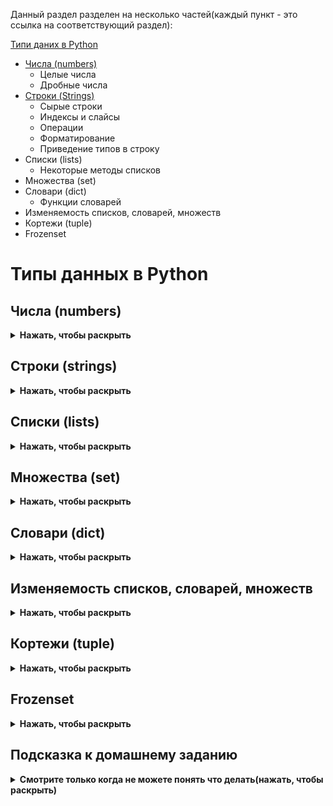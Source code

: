 Данный раздел разделен на несколько частей(каждый пункт - это ссылка на соответствующий раздел):

[Типи даних в Python](#%D0%A2%D0%B8%D0%BF%D0%B8-%D0%B4%D0%B0%D0%BD%D0%B8%D1%85-%D0%B2-Python)
  * [Числа (numbers)](#numbers)
    * Целые числа
    * Дробные числа
  * [Строки (Strings)](#%D0%A1%D1%82%D1%80%D0%BE%D0%BA%D0%B8-%28Strings%29)
    * Сырые строки
    * Индексы и слайсы
    * Операции
    * Форматирование
    * Приведение типов в строку
  * Списки (lists)
    * Некоторые методы списков
  * Множества (set)
  * Словари (dict)
    * Функции словарей
  * Изменяемость списков, словарей, множеств
  * Кортежи (tuple)
  * Frozenset



# Типы данных в Python


## Числа (numbers)
<details><summary><b>Нажать, чтобы раскрыть</b></summary>

### Целые числа
Целые числа в Python, это числа без дробной части. Они могут быть положительными или отрицательными. Например, 2, -2, 0, 1000.

Целые числа в Python задаются следующим образом:

```python
number = 123
```

Python, так же как и любой другой язык программирования, позволяет работать с целыми числами и совершать операции между ними. Базовые операции с целыми числами в Python выглядят следующи образом:

```python
# Сложение
number = 123 + 321

# Вычитание
number = 123 - 321

# Деление
number = 123 / 321

# Целочисленное деление (возвращает целую часть от деления)
number = 123 // 321

# Остаток от деления (возвращает остаток от деления)
number = 123 % 321

# Умножение
number = 123 * 321

# Возведение в степень (возводит число в степень)
number = 123 ** 321

# Математические выражение выполняются по правилам арифметики (сначала умножение и деление, потом сложение и вычитание), но при необходимости можно использовать скобки для изменения порядка выполнения операций.
number = (123 + 321) * 213
```

Для того чтобы записать в двоичной системе, необходимо использовать префикс `0b`:

```python
number = 0b1010  # (это число в десятичной системе равно 10)
```

Для того чтобы записать в восьмеричной системе, необходимо использовать префикс `0o`:

```python
number = 0o12  # (это число в десятичной системе равно 10)
```

Для того чтобы записать в шестнадцатеричной системе, необходимо использовать префикс `0x`:

```python
number = 0xA  # (это число в десятичной системе равно 10)
```


### Дробные числа
Дробные числа это числа с дробной частью. Они могут быть положительными или отрицательными. Например, 2.6, -2.0, 0.0, 1000.0. И записываются с помощью точки.
Дробные числа в Python задаются следующим образом:

```python
number = 123.321
```

Дробные или вещественные числа в Python поддерживают те же операции, что и целые. 

> **Важно отметить:** Из-за особенности представления чисел в компьютере, вещественные числа могут быть неточными и приводить к ошибкам.

Пример:
```python
>>> 0.1 + 0.1 + 0.1 + 0.1 + 0.1 + 0.1 + 0.1 + 0.1 + 0.1 + 0.1
0.9999999999999999
```
*Мы ожидали получить 1, но результат оказался приближенным*


Ряд специальных операций позволяет сразу присваивать результат математического выражения:

```python
# Присвоение результата сложения
number += 1

# Присвоение результата вычитания
number -= 1

# Присвоение результата умножения 
number *= 1

# Присвоение результата деления
number /= 1

# Присвоение результата целочисленного деления
number //=

# Присвоение результата возведения числа в степень
number **=

# Присвоение результата остатка от деления
number %=
```

### Модуль math

<details><summary><b>Модуль math(нажмите для открытия)</b></summary>

Модуль `math` содержит в себе большое количество функций для работы с числами и включает сложные математические операции.
Для того чтобы использовать функции из модуля `math`, его необходимо импортировать и можно использовать следующие вызовы:

```python
import math

# Вывод числа пи
math.pi

# Возведение числа X в степень Y
math.pow(X, Y)

# Факториал числа X
math.factorial(X)

# Модуль числа X
math.fabs(X)

# Округление X до ближайшего большего числа
math.celi(X)

# Округление X вниз
math.floor(X)
```
</details>

### Модуль random

<details><summary><b>Модуль random(нажмите для открытия)</b></summary>
Для генерации случайных данных можно использовать модуль `random`. Он содержит в себе большое количество функций для генерации случайных чисел, выбора случайных элементов из последовательности и т.д.
Чтобы использовать функции из модуля `random`, его необходимо импортировать и можно использовать следующие вызовы:

```python

import random

# Генерация случайного целого числа в диапазоне от 1 до 10
a = random.randint(1, 10)
```
> **Важно:** Нужно помнить что в авто тестах использование случайных данных не рекомендуется, так как это может привести к непредсказуемому поведению тестов, так как мы не можем контролировать входные данные. 
> Или же в случае использования случайных данных, их нужно контролировать, как например в случае генерации случайных чисел, но в заданном диапазоне. Это нужно для того чтобы тесты были предсказуемыми(что числа точно будут в данном диапазоне, а не в разброс от 1 до 10000000) и стабильными.
> Чтобы получить стабильные рандомные данные, нужно использовать seed, который будет генерировать одинаковые данные при каждом запуске тестов.
Следующий пример показывает как использовать seed:

```python
import random

random.seed(1) # В скобках указывается любое значение(число или строка), которое будет использоваться для генерации случайных чисел
print(random.randint(1, 10))  # 3
```
</details>

### Модуль Faker 

<details><summary><b>Модуль Faker(нажмите для открытия)</b></summary>
Модуль `Faker` позволяет генерировать случайные данные, такие как имена, адреса, тексты, числа и т.д. Это может быть полезно для генерации тестовых данных, например для тестирования форм, где нужно вводить данные пользователя.
Для того чтобы использовать функции из модуля `Faker`, его необходимо импортировать и можно использовать следующие вызовы:

```python
from faker import Faker

fake = Faker()

# Генерация случайного имени
fake.name()

# Генерация случайного адреса
fake.address()
```

</details>

### Функция round

Функция `round` позволяет округлить число до заданного количества знаков после запятой. По умолчанию округление происходит до целого числа.

```python
# Округление числа до целого
round(1.5)  # 2

# Округление числа до 2 знаков после запятой
round(1.333333, 2)  # 1.33
```
</details>

## Строки (strings)
<details><summary><b>Нажать, чтобы раскрыть</b></summary>
Строки в Python это последовательность символов, которые могут быть буквами, цифрами, знаками препинания и т.д и задаются с помощью кавычек.
Строки в Python задаются одним из следующих образов:

```python
s = "Python"
s = 'Python'
```
Кавычки могут быть одинарными, двойными или тройными. При этом важно чтобы открывающая и закрывающая кавычки были одинаковыми.
При использовании одинарных кавычек в строке можно использовать двойные и наоборот.

```python
s = "I'm a string"
s = 'I"m a string'
```
Чтобы использовать одинарные и двойные кавычки в одной строке, можно использовать экранирование.
Экранирование это специальные символы, которые позволяют использовать символы, которые обычно не могут быть использованы в строках.
Пример использования экранирования:

```python
s = "I'm a string with \"quotes\""
s = 'I"m a string with \'quotes\''
```
Где `\"` и `\'` это экранированные символы, которые позволяют использовать кавычки в строке.

Многострочные строки можно задавать следующим образом:

```python
multiline_string = """first
second
third"""

multiline_string = "first\nsecond\nthird"

multiline_string = "first\n" \
                   "second\n" \
                   "third"
```

### Сырые строки

Сырые строки это строки, в которых экранированные символы не обрабатываются и позволяют использовать специальные символы в строке.
Сырые строки задаются с помощью префикса `r` перед строкой:

```python
s = r"I'm a string with \"quotes\""
```
Или же с помощью экранирования:

```python
s = 'first \\nsecond \\nthird'
```

### Индексы и слайсы(срезы)
Индексы в Python позволяют получать доступ к отдельным символам строки. Слайсы позволяют получать доступ к нескольким символам строки.
Элементы строк в Python индексируются с нуля. Поэтому если необходимо получить из строки первый элемент, то запросить надо нулевой.

```python
s = "abcdefg"
print(s[0])
```

Также можно получить элементы с конца строки, используя отрицательные индексы:

```python
s = "abcdefg"
print(s[-1])
```

> **Важно:** 
> Индексы с конца строки начинаются с -1, что позволяет удобно получать элементы с конца строки.
> А индексы с начала строки начинаются с 0.

Также есть возможность получить не один символ из строки, а сразу несколько. При этом для этого в Python можно обойтись без циклов и воспользоваться встроенным решением.

```python
s[x:y:z]

"""
Где:
x — начальный индекс;
y — конечный индекс(не включительно);
z — шаг(по умолчанию 1).
"""
```

Примеры:
```python
s = "abcdefg"

print(s[0:3])
abc

print(s[0:-1])
abcdef

print(s[0:-1:2])
ace
```
Значение 0 в срезе можно опустить, так как оно подразумевается по умолчанию:

```python
s = "abcdefg"

print(s[:3])
abc
```

Также можно получить все элементы строки с начала до конца:

```python
s = "abcdefg"

print(s[:])
abcdefg
```

Можно получить все элементы строки с конца до начала, в обратном порядке:

```python
s = "abcdefg"

print(s[::-1])
gfedcba
```


### Операции

Все операции, которые можно совершать со строками доступны через точку после строки:

```python
# Замена слов в строке
>>> "Hello, world!".replace("Hello", "Bye")
Bye, world!

# Разделение строки 
"Hello, world!".split()

# Проверка начала строки 
"Hello, world!".startswith("Hello")

# Первый символ строки заглавный
>>> "hello, world!".capitalize()
Hello, world!

# Все символы заглавными буквами
>>> "hello, world!".upper()
HELLO, WORLD!

# Все символы строчными буквами
>>> "HELLO, WORLD!".lower()
hello, world!

# Проверка на то, что строка состоит только из букв
>>> "Hello, world!".isalpha()
False

# Проверка на то, что строка состоит только из цифр
>>> "123".isdigit()
True
```

### Форматирование

Форматирование в Python позволяет удобно склеивать строки и вставлять в них значения переменных.
В Python есть несколько способов «склеивания» строк:

```python
# Строки без переменных
>>> print("first " "second " "third ")
first second third 

# Строки в переменных
first = "first"
second = "second"
third = "third"

>>> print(first + second + third)
firstsecondthird

# С пробелами
>>> print(first + " " + second + " " + third)
first second third
```

Для более удобной конкатенации («склеивания») строк в Python предусмотрены так называемые `f-строки`:

```python
first = "first"
second = "second"
third = "third"

# Без пробелов
>>> print(f"{fist}{second}{third}")
firstsecondthird

# С пробелами
>>> print(f"{first} {second} {third}")
first second third
```

Внутри фигурных скобок можно вызывать функции и выполнять выражения:

```python
>>> print(f"{first} {second} {third.upper()} {10 + 10}")
first second THIRD 20
```

До появления `f-строк` в Python был доступен следующий способ форматирования(format):

```python
>>> print("{} {} {}".format(first, second, third))
first second third
```

```python
url_template = "https://yourserver.com/v1/api/{}"
users_url = url_template.format("users")
groups_url = url_template.format("groups")

>>> print(users_url)
https://yourserver.com/v1/api/users
>>> print(groups_url)
https://yourserver.com/v1/api/groups
```

Доступен и еще более старый способ форматирования, который иногда встречается в проектах:

```python
print("%s %s %s" % (first, second, third))
first second third
```

Приведение типов в строку:

```python
s = "123"
n = 123

assert s == n  # Будет ошибка, так как типы разные
assert s == str(n)  # Переменную n приводим к строке и сравниваем. Будет истина, так как n приведено к строке
assert int(s) == n  # Переменную s приводим к числу и сравниваем. Будет истина, так как s приведено к числу
```

Проверка на то, что переменная состоит только из цифр:

```python
s = "123"
s.isdigit()  # Если True, то переменная состоит только из цифр
```

Проверка на то, что переменная состоит только из букв:

```python
s = "123ffsdfs"
s.isalpha()  # Если True, то переменная состоит только из букв
```
</details>

## Списки (lists)
<details><summary><b>Нажать, чтобы раскрыть</b></summary>

Составные типы данных в Python это списки, кортежи, словари и множества. В данном разделе рассмотрим списки.
Списки в Python задаются с помощью квадратных скобок (`[]`). Содержимым списков могут быть любые типы данных и даже сами списки. При этом один список может содержать в себе сразу несколько типов данных.

```python
l = ["list", 123, 12.3, ["another_list", 321]]
```

Пустой список задается следующим образом:

```python
l = []
```

Также список можно задать следующим образом:
```python
l = list("first")

>>> print(l)
['f', 'i', 'r', 's', 't']
```

Списки поддерживают индексы и слайсы, что позволяет удобно работать с их содержимым:

```python
l = ["first", "second", "third", ["another_list", 321]]

>>> print(l[0]) # Получение первого элемента
first

>>> print(l[0:2]) # Получение первых двух элементов
['first', 'second']

>>> print(l[-1]) # Получение последнего элемента
['another_list', 321]

>>> print(l[-1][0]) # Получение элемента из вложенного списка
another_list
```

> **Важно учесть:** У списков нет размерности, что позволяет удобно с ними работать. При этом надо внимательнее следить за размером содержимого списков. Нумерация списков начинается с нуля и списки поддерживают слайсы.

### Некоторые методы списков

```python
# Добавление элемента x в конец списка
list.append(x)

# Расширение списка list элементами списка L
list.extend(L)

# Вставка на i-ое место списка элемента x
list.insert(i, x)

# Удаление первого элемента в списке со значением x
list.remove(x)

# Возвращение количества элементов списка list со значением x
list.count(x)

# Разворачивание списка в обратном порядке
list.reverse()

# Очистка списка
list.clear()

# Сортировка списка
list.sort()

len(list)  # Возвращает длину списка

```
Чтобы удалить дубликаты из списка, можно воспользоваться множеством:

```python
l = [1, 2, 3, 4, 5, 5, 5, 5, 5]
l = list(set(l)) # Удаляет дубликаты из списка, так как множество не содержит дубликатов. После чего преобразует множество обратно в список, но при этом порядок элементов может измениться
[1, 2, 3, 4, 5]
```
</details>

## Множества (set)
<details><summary><b>Нажать, чтобы раскрыть</b></summary>

Множества в Python это неупорядоченные коллекции уникальных элементов.
Множества в Python задаются с помощью фигурных скобок (`{}`):

```python
s1 = {1, 2, 3, 4, 5}
s2 = {1, 2, 3, 4, 5, 5, 5, 5, 5} # При этом все дубликаты будут удалены
```

Множества поддерживают операции объединения, пересечения и разности:

```python
s1 = {1, 2, 3, 4, 5}
s2 = {4, 5, 6, 7, 8}

# Объединение множеств
s3 = s1 | s2 или s1.union(s2)
print(s3)
{1, 2, 3, 4, 5, 6, 7, 8}

# Пересечение множеств
s3 = s1 & s2  или s1.intersection(s2)
print(s3)
{4, 5}

# Разность множеств
s3 = s1 - s2 или s1.difference(s2)
print(s3)
{1, 2, 3}

s1.intersection(s2)  # Пересечение множеств
```
</details>

## Словари (dict)
<details><summary><b>Нажать, чтобы раскрыть</b></summary>

Словари в Python представляют собой неупорядоченные коллекции произвольных объектов с доступом по ключу. Часто их называют хеш-таблицами или массивами.

Задать словарь можно следующим образом:

```python
d = {
    "key": "value"
}
```

Получать значения можно по ключу. Для этого достаточно обратиться к ключу:

```python
d = {
    "name": "John",
    "age": 30
}

>>> print(d["name"])
John
>>> print(d["age"])
30
```
Также можно изменить значение по ключу:

```python
d = {
    "name": "John",
    "age": 30
}

d["name"] = "Mike"
print(d["name"])
Mike
```

Добавить новую пару ключ-значение можно следующим образом:

```python
d = {
    "name": "John",
    "age": 30
}

d["city"] = "New York"
print(d)
{'name': 'John', 'age': 30, 'city': 'New York'}
```

Удалить пару ключ-значение можно следующим образом:

```python
d = {
    "name": "John",
    "age": 30
}

del d["name"]
print(d)
{'age': 30}
```

При работе с вложенными словарями можно использовать следующий синтаксис:

```python
d = {
    "name": "John",
    "age": 30,
    "address": {
        "city": "New York",
        "street": "Broadway"
    }
}

print(d["address"]["city"])
New York
```

Можно отдельно получить список ключей и значений, что позволяет удобно работать с ними:

```python
print(d.keys()) # Получение списка ключей
print(d.values()) # Получение списка значений
```

Пары значений можно получить следующим образом:
```python
>>> print(d.items()) # Получение списка пар ключ-значение в виде кортежей
dict_items([('name', 'John'), ('age', 30)])
```

Можно проверить наличие ключа в словаре:

```python
d = {
    "name": "John",
    "age": 30
}

print("name" in d)  # True
print("city" in d)  # False
```


### Функции словарей

```python
d = {
    "name": "John",
    "age": 30
}

# Получение значения по ключу. 
>>> print(d.get("name"))
John


# Получение значения по ключу, если его нет, то возвращает значение по умолчанию
>>> print(d.get("name", "Mike"))
John

# Получение значения по ключу, которого нет в словаре и вставка значения по умолчанию
>>> print(d.get("city", {"city": "New York"}))
{'city': 'New York'}

# Удаление пары ключ-значение по ключу. Возвращает значение по ключу
>>> print(d.pop("name"))
John
>>> print(d) # Что осталось в словаре после удаления
{'age': 30}

# Удаление всех пар ключ-значение
>>> print(d.clear())
None
>>> print(d)
{}

# Копирование словаря
>>> print(d.copy())
{'name': 'John', 'age': 30}
print(d)
{'name': 'John', 'age': 30}


# Обновление словаря
d.update({"name": "Mike"})

```
</details>

## Изменяемость списков, словарей, множеств
<details><summary><b>Нажать, чтобы раскрыть</b></summary>

Списки, словари и множества являются изменяемыми объектами, что позволяет изменять их содержимое. Это означает, что при изменении списка, словаря или множества, изменения будут происходить в самом объекте, а не в его копии.

Следующий пример показывает, что при изменении списка, изменения происходят в самом списке:

```python
l1 = [1, 2, 3, 4, 5]
l2 = l1
l2.append(6)
print(l1)  # [1, 2, 3, 4, 5, 6]
print(l2)  # [1, 2, 3, 4, 5, 6]
```

Также это относится и к словарям и множествам:
```python
d1 = {"name": "John", "age": 30}
d2 = d1
d2["city"] = "New York"
print(d1)  # {'name': 'John', 'age': 30, 'city': 'New York'}
print(d2)  # {'name': 'John', 'age': 30, 'city': 'New York'}
```

```python
s1 = {1, 2, 3, 4, 5}
s2 = s1
s2.add(6)
print(s1)  # {1, 2, 3, 4, 5, 6}
print(s2)  # {1, 2, 3, 4, 5, 6}
```
Чтобы создать копию списка, словаря или множества, можно использовать следующий синтаксис:

```python
l1 = [1, 2, 3, 4, 5]
l2 = l1.copy()
l2.append(6)
print(l1)  # [1, 2, 3, 4, 5]
print(l2)  # [1, 2, 3, 4, 5, 6]

d1 = {"name": "John", "age": 30}
d2 = d1.copy()
d2["city"] = "New York"
print(d1)  # {'name': 'John', 'age': 30}
print(d2)  # {'name': 'John', 'age': 30, 'city': 'New York'}

s1 = {1, 2, 3, 4, 5}
s2 = s1.copy()
s2.add(6)
print(s1)  # {1, 2, 3, 4, 5}
print(s2)  # {1, 2, 3, 4, 5, 6}
```

Со вложенными списками, словарями и множествами ситуация несколько сложнее. При изменении вложенного объекта, изменения будут происходить в самом объекте, а не в его копии:

```python
l1 = [1, 2, 3, [4, 5, 6]]
l2 = l1.copy()
l2[3].append(7)
print(l1)  # [1, 2, 3, [4, 5, 6, 7]]    
print(l2)  # [1, 2, 3, [4, 5, 6, 7]]
```

Чтобы создать копию вложенного списка, словаря или множества, можно использовать следующий синтаксис:

```python
import copy

l1 = [1, 2, 3, [4, 5, 6]]
l2 = copy.deepcopy(l1)
l2[3].append(7)
print(l1)  # [1, 2, 3, [4, 5, 6]]
print(l2)  # [1, 2, 3, [4, 5, 6, 7]]
```
</details>

## Кортежи (tuple)
<details><summary><b>Нажать, чтобы раскрыть</b></summary>

Кортежи представляют собой списки, которые нельзя менять. Во многих случаях кортежи занимают меньше места в памяти, чем списки, а задаются следующим образом:

```python
t = (1, 2, 3, 4, 5)
```

Над кортежами можно применять любые операции, не изменяющие список(например, получение элементов по индексу, слайсы и т.д).

При присвоении кортежа новой переменной, создается новый кортеж, а не его копия:

```python
t1 = (1, 2, 3, 4, 5)
t2 = t1
t2 += (6, 7, 8) # При этом создается новый кортеж, а не изменяется старый. Данный синтаксис эквивалентен t2 = t2 + (6, 7, 8)
print(t1)  # (1, 2, 3, 4, 5)
print(t2)  # (1, 2, 3, 4, 5, 6, 7, 8)
```
</details>


## Frozenset
<details><summary><b>Нажать, чтобы раскрыть</b></summary>

`Frozenset` это неизменяемое множество, которое задается следующим образом:

```python
f = frozenset([1, 2, 3, 4, 5])
```

`Frozenset` поддерживает те же операции, что и множества, но при этом не поддерживает операции, которые изменяют множество.
</details>

##  Подсказка к домашнему заданию

<details><summary><b>Смотрите только когда не можете понять что делать(нажать, чтобы раскрыть)</b></summary>

В тесте `test_random_list` нужно создать список из 10 случайных чисел от 1 до 100 (включая обе границы) и отсортировать его по возрастанию.

```python
def test_random_list():
    """
    Создайте список из 10 случайных чисел от 1 до 100 (включая обе границы) и отсортируйте его по возрастанию.
    """
    # TODO создайте список
    l = []
```
Чтобы не создавать дубли кода, и не писать вручную 10 раз:

```python
l1 = [1, 2, 3, 4, 5, 6, 7, 8, 9, 10]
l2 = [5, 7, 9, 12, 99, 66, 80, 39, 99, 100]
l3 = [4, 5, 9, 19, 20, 21, 22, 23, 24, 25]
l4 = [1, 88, 8, 66, 55, 44, 33, 22, 11, 10]
l5 = [70, 71, 72, 73, 74, 75, 76, 77, 78, 79]
l6 = [55, 59, 63, 67, 71, 75, 79, 83, 87, 91]
l7 = [4, 8, 12, 16, 20, 24, 28, 32, 36, 40]
l8 = [7, 14, 21, 28, 35, 42, 49, 56, 63, 70]
l9 = [99, 98, 97, 96, 95, 94, 93, 92, 91, 90]
l10 = [5, 15, 25, 35, 45, 55, 65, 75, 85, 95]
```

Можно использовать функцию `random.randint` из модуля `random` как в примере ниже:

```python
import random

def test_random_list():
    """
    Создайте список из 20 случайных чисел от 5 до 200 (включая обе границы)
    """
    # TODO создайте список
    l = [random.randint(5, 200) for _ in range(20)]
    print(l)

Результат:
[103, 199, 112, 15, 71, 135, 129, 108, 82, 127, 96, 154, 60, 134, 40, 77, 40, 198, 29, 163]
```

Или можно использовать random.sample для получения уникальных случайных чисел:
random.sample - это функция, которая возвращает список уникальных случайных чисел из диапазона.

```python

import random

def test_random_list():
    """
    Создайте список из 20 случайных чисел от 2 до 200 (включая обе границы)
    """
    # TODO создайте список
    l = random.sample(range(2, 201), 20) # Указано 201, так как второй аргумент всегда не включается(-1)
    print(l)
```


Чтобы отсортировать список, можно использовать метод `sort`:

```python
l.sort()  # Сортировка списка по возрастанию
```

Сортировка списка по убыванию:

```python
l.sort(reverse=True)
```

</details>